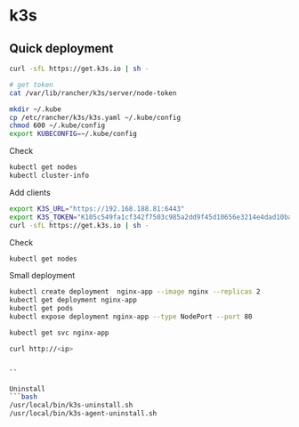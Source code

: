 # k3s
## Quick deployment
```bash
curl -sfL https://get.k3s.io | sh -

# get token
cat /var/lib/rancher/k3s/server/node-token
```

```bash
mkdir ~/.kube
cp /etc/rancher/k3s/k3s.yaml ~/.kube/config 
chmod 600 ~/.kube/config
export KUBECONFIG=~/.kube/config
```

Check
```bash
kubectl get nodes
kubectl cluster-info
```


Add clients
```bash
export K3S_URL="https://192.168.188.81:6443"
export K3S_TOKEN="K105c549fa1cf342f7503c985a2dd9f45d10656e3214e4dad10baccda5092f9f64e::server:abdfd120ee414e6ed651355ea8ce3ee0"
curl -sfL https://get.k3s.io | sh -
```

Check
```bash
kubectl get nodes
```

Small deployment
```bash
kubectl create deployment  nginx-app --image nginx --replicas 2
kubectl get deployment nginx-app
kubectl get pods
kubectl expose deployment nginx-app --type NodePort --port 80

kubectl get svc nginx-app

curl http://<ip>


``

Uninstall
```bash
/usr/local/bin/k3s-uninstall.sh
/usr/local/bin/k3s-agent-uninstall.sh
```
